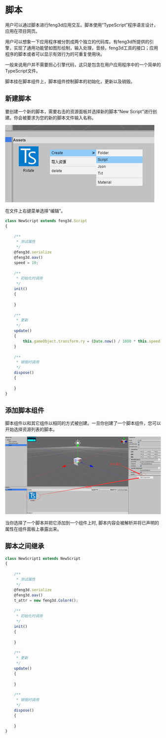 # 脚本

用户可以通过脚本进行feng3d应用交互。脚本使用“TypeScript”程序语言设计，应用在项目网页。

用户可以想象一下应用程序被分割成两个独立的代码库。有feng3d所提供的引擎，实现了通用功能譬如图形绘制，输入处理，音频，feng3d工具的接口；应用程序的脚本或者可以显示有效行为的可重复使用块。

一般来说用户并不需要担心引擎代码，这只是包含在用户应用程序中的一个简单的TypeScript文件。

脚本挂在脚本组件上，脚本组件控制脚本的初始化，更新以及销毁。

## 新建脚本

要创建一个新的脚本，需要右击的资源面板并选择新的脚本“New Script”进行创建。你会被要求为您的新的脚本文件输入名称。

![新的脚本](../_images/createscript.jpg)

在文件上右键菜单选择“编辑”。

```typescript
class NewScript extends feng3d.Script
{

    /** 
     * 测试属性 
     */
    @feng3d.serialize
    @feng3d.oav()
    speed = 10;

    /**
     * 初始化时调用
     */
    init()
    {

    }

    /**
     * 更新
     */
    update()
    {
        this.gameObject.transform.ry = (Date.now() / 1000 * this.speed) % 360;
    }

    /**
     * 销毁时调用
     */
    dispose()
    {

    }
}
```

## 添加脚本组件

脚本组件以和其它组件以相同的方式被创建。一旦你创建了一个脚本组件，您可以开始选择资源列表的脚本。

![选择脚本](../_images/addscript.jpg)

当你选择了一个脚本并把它添加到一个组件上时, 脚本内容会被解析并将已声明的属性在组件面板上暴露出来。

## 脚本之间继承

```typescript
class NewScript1 extends NewScript
{

    /** 
     * 测试属性 
     */
    @feng3d.serialize
    @feng3d.oav()
    t_attr = new feng3d.Color4();

    /**
     * 初始化时调用
     */
    init()
    {

    }

    /**
     * 更新
     */
    update()
    {

    }

    /**
     * 销毁时调用
     */
    dispose()
    {

    }
}
```